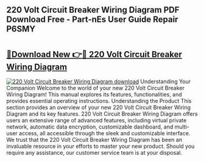 ## 220 Volt Circuit Breaker Wiring Diagram PDF Download Free - Part-nEs User Guide Repair P6SMY

# <h2><a href="http://dfided.blite.top/?on=220+Volt+Circuit+Breaker+Wiring+Diagram">🔗Download New 👉🔴 220 Volt Circuit Breaker Wiring Diagram</a></h2>

[![220 Volt Circuit Breaker Wiring Diagram download](https://i.imgur.com/lujVjoI.png)](http://dfided.blite.top/?on=220+Volt+Circuit+Breaker+Wiring+Diagram)
Understanding Your Companion Welcome to the world of your new 220 Volt Circuit Breaker Wiring Diagram! This manual explores its features, functionalities, and provides essential operating instructions. Understanding the Product This section provides an overview of your new 220 Volt Circuit Breaker Wiring Diagram and its key features. 220 Volt Circuit Breaker Wiring Diagram offers users an extensive range of advanced features, including virtual private network, automatic data encryption, customizable dashboard, and multi-user access, all accessible through the sleek and customizable interface. We trust that the 220 Volt Circuit Breaker Wiring Diagram has been an invaluable resource in your efforts to master your new product. Should you require any assistance, our customer service team is at your disposal.
